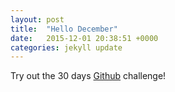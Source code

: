 ```yaml
---
layout: post
title:  "Hello December"
date:   2015-12-01 20:38:51 +0000
categories: jekyll update
---
```

Try out the 30 days [Github](https://github.com/commitmas/30-days-of-commitmas-2015) challenge!

